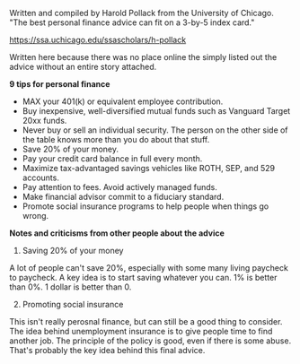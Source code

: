 
Written and compiled by Harold Pollack from the University of Chicago. "The best personal finance advice can fit on a 3-by-5 index card." 

https://ssa.uchicago.edu/ssascholars/h-pollack

Written here because there was no place online the simply listed out the advice without an entire story attached. 


**9 tips for personal finance**
* MAX your 401(k) or equivalent employee contribution.
* Buy inexpensive, well-diversified mutual funds such as Vanguard Target 20xx funds. 
* Never buy or sell an individual security. The person on the other side of the table knows more than you do about that stuff.
* Save 20% of your money. 
* Pay your credit card balance in full every month.
* Maximize tax-advantaged savings vehicles like ROTH, SEP, and 529 accounts.
* Pay attention to fees. Avoid actively managed funds.
* Make financial advisor commit to a fiduciary standard.
* Promote social insurance programs to help people when things go wrong.


**Notes and criticisms from other people about the advice**
1. Saving 20% of your money

A lot of people can't save 20%, especially with some many living paycheck to paycheck. A key idea is to start saving whatever you can. 1% is better than 0%. 1 dollar is better than 0. 

2. Promoting social insurance

This isn't really perosnal finance, but can still be a good thing to consider. The idea behind unemployment insurance is to give people time to find another job. The principle of the policy is good, even if there is some abuse. That's probably the key idea behind this final advice. 
